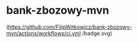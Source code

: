 # bank-zbozowy-mvn

(https://github.com/FilipWitkowicz/bank-zbozowy-mvn/actions/workflows/ci.yml
/badge.svg)
